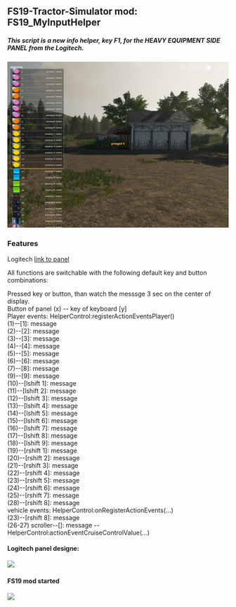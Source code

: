 ## FS19-Tractor-Simulator mod: FS19_MyInputHelper

##### This script is a new info helper, key F1, for the HEAVY EQUIPMENT SIDE PANEL from the Logitech.


![](https://github.com/ptiszai/FS19_MyInputHelper/blob/main/doc/fsScreen2.png)
### Features
Logitech
 [link to panel](https://www.logitechg.com/en-us/products/farm/farm-simulator-game-bundle.945-000063.html#product-tech-specs
)

All functions are switchable with the following default key and button combinations:

Pressed key or button, than watch the messsge 3 sec on the center of display.<br> 
Button of panel (x) -- key of keyboard [y]<br> 
Player events: HelperControl:registerActionEventsPlayer()<br> 
(1)--[1]: message<br> 
(2)--[2]: message<br> 
(3)--[3]: message<br> 
(4)--[4]: message<br> 
(5)--[5]: message<br> 
(6)--[6]: message<br> 
(7)--[8]: message<br> 
(9)--[9]: message<br> 
(10)--[lshift 1]: message<br> 
(11)--[lshift 2]: message<br> 
(12)--[lshift 3]: message<br> 
(13)--[lshift 4]: message<br> 
(14)--[lshift 5]: message<br> 
(15)--[lshift 6]: message<br> 
(16)--[lshift 7]: message<br> 
(17)--[lshift 8]: message<br> 
(18)--[lshift 9]: message<br> 
(19)--[rshift 1]: message<br> 
(20)--[rshift 2]: message<br> 
(21)--[rshift 3]: message<br> 
(22)--[rshift 4]: message<br> 
(23)--[rshift 5]: message<br> 
(24)--[rshift 6]: message<br> 
(25)--[rshift 7]: message<br> 
(28)--[rshift 8]: message<br> 
vehicle events: HelperControl:onRegisterActionEvents(...)<br> 
(23)--[rshift 8]: message<br> 
(26-27) scroller--[]: message -- HelperControl:actionEventCruiseControlValue(...)<br> 


#### Logitech panel designe:

![](https://github.com/ptiszai/)


#### FS19 mod started
![](https://github.com/ptiszai/)

